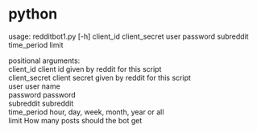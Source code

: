 # python

usage: redditbot1.py [-h] client_id client_secret user password subreddit time_period limit

positional arguments:  
  client_id      client id given by reddit for this script  
  client_secret  client secret given by reddit for this script  
  user           user name  
  password       password  
  subreddit      subreddit  
  time_period    hour, day, week, month, year or all  
  limit          How many posts should the bot get  
